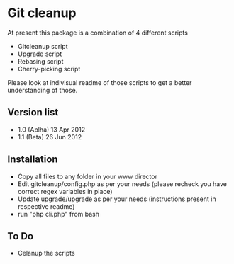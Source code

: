 Git cleanup
=============

At present this package is a combination of 4 different scripts
* Gitcleanup script
* Upgrade script
* Rebasing script
* Cherry-picking script

Please look at indivisual readme of those scripts to get a better understanding of those.

Version list
--------------
* 1.0 (Aplha) 13 Apr 2012
* 1.1 (Beta)  26 Jun 2012

Installation
-----------------
* Copy all files to any folder in your www director
* Edit gitcleanup/config.php as per your needs (please recheck you have correct regex variables in place)
* Update upgrade/upgrade as per your needs (instructions present in respective readme)
* run "php cli.php" from bash

To Do
------------------
* Celanup the scripts
